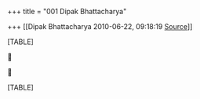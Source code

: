 +++
title = "001 Dipak Bhattacharya"

+++
[[Dipak Bhattacharya	2010-06-22, 09:18:19 [Source](https://groups.google.com/g/bvparishat/c/lLCF1Y6PLvs)]]



[TABLE]





[TABLE]

  

